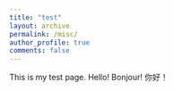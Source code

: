 ```yaml
---
title: "test"
layout: archive
permalink: /misc/
author_profile: true
comments: false
---
```

This is my test page.
Hello!
Bonjour!
你好！
